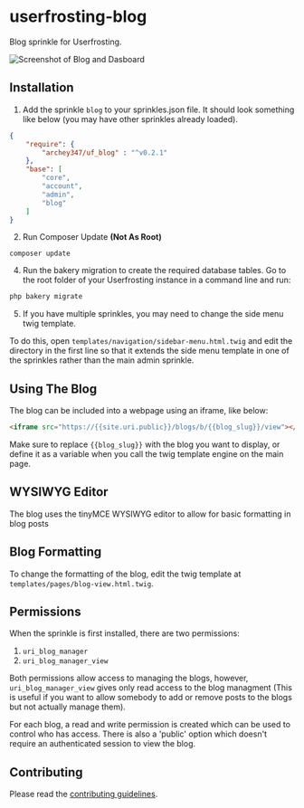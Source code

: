 # userfrosting-blog
Blog sprinkle for Userfrosting.

![Screenshot of Blog and Dasboard](https://raw.githubusercontent.com/archey347/userfrosting-blog/master/Capture.PNG)

## Installation

1. Add the sprinkle `blog` to your sprinkles.json file. It should look something like below (you may have other sprinkles already loaded).
```json
{
	"require": {
		"archey347/uf_blog" : "^v0.2.1"
	},
	"base": [
		"core",
		"account",
		"admin",
		"blog"
	]
}
```

2. Run Composer Update **(Not As Root)**

```
composer update
```

4. Run the bakery migration to create the required database tables. Go to the root folder of your Userfrosting instance in a command line and run:
```bash
php bakery migrate
```
5. If you have multiple sprinkles, you may need to change the side menu twig template.

To do this, open `templates/navigation/sidebar-menu.html.twig` and edit the directory in the first line so that it extends the side menu template in one of the sprinkles rather than the main admin sprinkle.

## Using The Blog

The blog can be included into a webpage using an iframe, like below:

```html
<iframe src="https://{{site.uri.public}}/blogs/b/{{blog_slug}}/view"></iframe>
```

Make sure to replace `{{blog_slug}}` with the blog you want to display, or define it as a variable when you call the twig template engine on the main page.

## WYSIWYG Editor

The blog uses the tinyMCE WYSIWYG editor to allow for basic formatting in blog posts

## Blog Formatting

To change the formatting of the blog, edit the twig template at `templates/pages/blog-view.html.twig`.

## Permissions

When the sprinkle is first installed, there are two permissions:

1. `uri_blog_manager`
2. `uri_blog_manager_view`

Both permissions allow access to managing the blogs, however, `uri_blog_manager_view` gives only read access to the blog managment (This is useful if you want to allow somebody to add or remove posts to the blogs but not actually manage them).

For each blog, a read and write permission is created which can be used to control who has access. There is also a 'public' option which doesn't require an authenticated session to view the blog.

## Contributing

Please read the [contributing guidelines](CONTRIBUTING.md).
